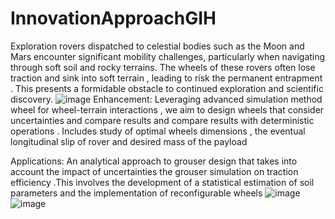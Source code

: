 # InnovationApproachGIH
Exploration rovers dispatched  to celestial bodies  such as the Moon and Mars  encounter significant  mobility challenges, particularly when navigating through soft soil and rocky terrains. The  wheels of these  rovers  often lose  traction and sink  into soft terrain , leading  to risk the permanent  entrapment . This presents  a formidable  obstacle  to continued  exploration and scientific discovery.
![image](https://github.com/AUMANSH/InnovationApproachGIH/assets/111489906/c62b4cfd-50ce-4d26-9d02-0f22c22abfdc)
Enhancement:
Leveraging advanced simulation  method wheel  for wheel-terrain interactions , we aim to design wheels that consider uncertainties  and compare results and compare results  with deterministic  operations . Includes  study  of optimal wheels  dimensions , the eventual longitudinal slip of rover and desired mass of  the payload

Applications:
An analytical approach to grouser design  that takes into account  the impact of uncertainties  the grouser simulation on  traction efficiency .This involves  the development of a statistical estimation of soil  parameters and the implementation of  reconfigurable wheels
![image](https://github.com/AUMANSH/InnovationApproachGIH/assets/111489906/71af4e48-e497-41d1-9afb-99d6a57ac5b8)
![image](https://github.com/AUMANSH/InnovationApproachGIH/assets/111489906/267584d7-7f31-41d5-9efc-69ba29aee080)


